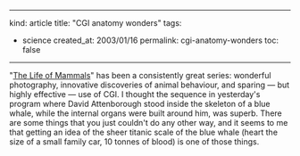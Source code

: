 -----
kind: article
title: "<span class=&#8220;caps&#8221;>CGI</span> anatomy wonders"
tags:
- science
created_at: 2003/01/16
permalink: cgi-anatomy-wonders
toc: false
-----

<p>"<a href="http://www.bbc.co.uk/nature/animals/mammals/" title="Life of Mammals">The Life of Mammals</a>" has been a consistently great series: wonderful photography, innovative discoveries of animal behaviour, and sparing &mdash; but highly effective &mdash; use of <span class="caps">CGI</span>. I thought the sequence in yesterday's program where David Attenborough stood inside the skeleton of a blue whale, while the internal organs were built around him, was superb. There are some things that you just couldn't do any other way, and it seems to me that getting an idea of the sheer titanic scale of the blue whale (heart the size of a small family car, 10 tonnes of blood) is one of those things.</p>


